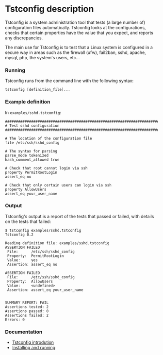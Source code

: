 Tstconfig description
====================

Tstconfig is a system administration tool that tests (a large number of)
configuration files automatically. Tstconfig looks at the configurations, checks
that certain properties have the value that you expect, and reports 
any discrepancies.

The main use for Tstconfig is to test that a Linux system is configured in
a secure way in areas such as the firewall (ufw), fail2ban, sshd, apache,
mysql, php, the system's users, etc...

### Running
Tstconfig runs from the command line with the following syntax:

    tstconfig [definition_file]...

### Example definition

In `examples/sshd.tstconfig`:

    ################################################################################
    # Test sshd configuration
    ################################################################################
    
    # The location of the configuration file
    file /etc/ssh/sshd_config
    
    # The syntax for parsing
    parse_mode tokenized
    hash_comment_allowed true
    
    # Check that root cannot login via ssh
    property PermitRootLogin
    assert_eq no
    
    # Check that only certain users can login via ssh
    property AllowUsers
    assert_eq your_user_name

### Output

Tstconfig's output is a report of the tests that passed or failed, with details
on the tests that failed:

    $ tstconfig examples/sshd.tstconfig
    Tstconfig 0.2
    
    Reading definition file: examples/sshd.tstconfig
    ASSERTION FAILED
     File:      /etc/ssh/sshd_config
     Property:  PermitRootLogin
     Value:     yes
     Assertion: assert_eq no
    
    ASSERTION FAILED
     File:      /etc/ssh/sshd_config
     Property:  AllowUsers
     Value:     <undefined>
     Assertion: assert_eq your_user_name
    
    
    SUMMARY REPORT: FAIL
    Assertions tested: 2
    Assertions passed: 0
    Assertions failed: 2
    Errors: 0



### Documentation

* [Tstconfig introdution](http://softwareloop.com/tstconfig-automatic-configuration-testing-for-fun-and-security/)
* [Installing and running](http://softwareloop.com/installing-and-running-tstconfig/)
